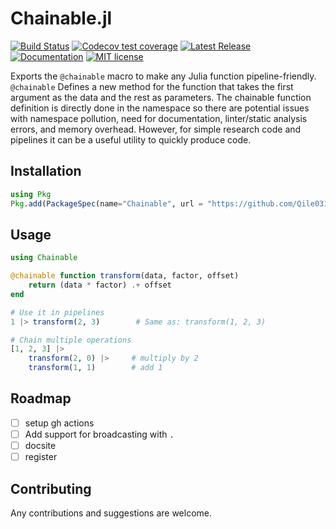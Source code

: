 # Chainable.jl

[![Build Status](https://github.com/Qile0317/Chainable.jl/actions/workflows/CI.yml/badge.svg?branch=master)](https://github.com/Qile0317/Chainable.jl/actions/workflows/CI.yml?query=branch%3Amaster)
[![Codecov test coverage](https://codecov.io/gh/Qile0317/Chainable.jl/branch/master/graph/badge.svg)](https://app.codecov.io/gh/Qile0317/Chainable.jl?branch=master)
[![Latest Release](https://img.shields.io/github/release/Qile0317/Chainable.jl.svg)](https://github.com/Qile0317/Chainable.jl/releases/latest)
[![Documentation](https://img.shields.io/badge/docs-stable-blue.svg)](https://qile0317.github.io/Chainable.jl)
[![MIT license](https://img.shields.io/badge/license-MIT-green.svg)](https://github.com/Qile0317/Chainable.jl/LICENSE)

Exports the `@chainable` macro to make any Julia function pipeline-friendly. `@chainable` Defines a new method for the function that takes the first argument as the data and the rest as parameters. The chainable function definition is directly done in the namespace so there are potential issues with namespace pollution, need for documentation, linter/static analysis errors, and memory overhead. However, for simple research code and pipelines it can be a useful utility to quickly produce code.

## Installation

```julia
using Pkg
Pkg.add(PackageSpec(name="Chainable", url = "https://github.com/Qile0317/Chainable.jl.git"))
```

## Usage

```julia
using Chainable

@chainable function transform(data, factor, offset)
    return (data * factor) .+ offset
end

# Use it in pipelines
1 |> transform(2, 3)        # Same as: transform(1, 2, 3)

# Chain multiple operations
[1, 2, 3] |> 
    transform(2, 0) |>     # multiply by 2
    transform(1, 1)        # add 1
```

## Roadmap

- [ ] setup gh actions
- [ ] Add support for broadcasting with `.`
- [ ] docsite
- [ ] register

## Contributing

Any contributions and suggestions are welcome.
